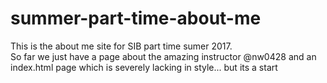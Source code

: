 # summer-part-time-about-me
This is the about me site for SIB part time sumer 2017.  
So far we just have a page about the amazing instructor @nw0428 and an index.html page which is severely lacking in style... but its a start
